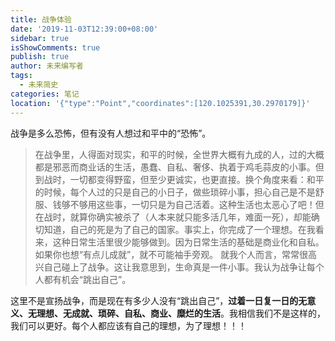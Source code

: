 ```yaml
---
title: 战争体验
date: '2019-11-03T12:39:00+08:00'
sidebar: true
isShowComments: true
publish: true
author: 未来编写者
tags:
  - 未来简史
categories: 笔记
location: '{"type":"Point","coordinates":[120.1025391,30.2970179]}'
---
```

战争是多么恐怖，但有没有人想过和平中的“恐怖”。

>    在战争里，人得面对现实，和平的时候，全世界大概有九成的人，过的大概都是邪恶而商业话的生活，愚蠢、自私、奢侈、执着于鸡毛蒜皮的小事。但到战时，一切都变得野蛮，但至少更诚实，也更直接。换个角度来看：和平的时候，每个人过的只是自己的小日子，做些琐碎小事，担心自己是不是舒服、钱够不够用这些事，一切只是为自己活着。这种生活也太恶心了吧！但在战时，就算你确实被杀了（人本来就只能多活几年，难面一死），却能确切知道，自己的死是为了自己的国家。事实上，你完成了一个理想。在我看来，这种日常生活里很少能够做到。因为日常生活的基础是商业化和自私。如果你也想“有点儿成就”，就不可能袖手旁观。
>    就我个人而言，常常很高兴自己碰上了战争。这让我意思到，生命真是一件小事。我认为战争让每个人都有机会“跳出自己”。

   这里不是宣扬战争，而是现在有多少人没有“跳出自己”，**过着一日复一日的无意义、无理想、无成就、琐碎、自私、商业、糜烂的生活**。我相信我们不是这样的，我们可以更好。每个人都应该有自己的理想，为了理想！！！
